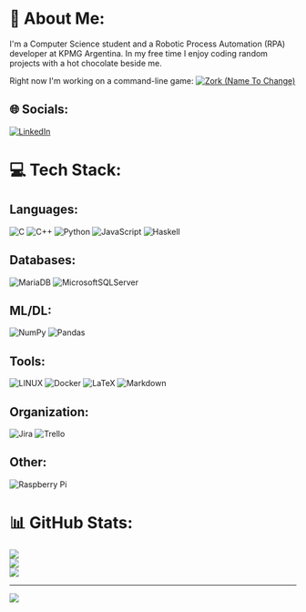 # 💫 About Me:
I'm a Computer Science student and a Robotic Process Automation (RPA) developer at KPMG Argentina.
In my free time I enjoy coding random projects with a hot chocolate beside me.

Right now I'm working on a command-line game: [![Zork (Name To Change)]()](https://github.com/sebascantini/Zork) 


## 🌐 Socials:
[![LinkedIn](https://img.shields.io/badge/LinkedIn-%230077B5.svg?logo=linkedin&logoColor=white)](https://linkedin.com/in/sebascantini) 

# 💻 Tech Stack:

## Languages:
![C](https://img.shields.io/badge/c-%2300599C.svg?style=for-the-badge&logo=c&logoColor=white) ![C++](https://img.shields.io/badge/c++-%2300599C.svg?style=for-the-badge&logo=c%2B%2B&logoColor=white) ![Python](https://img.shields.io/badge/python-3670A0?style=for-the-badge&logo=python&logoColor=ffdd54) ![JavaScript](https://img.shields.io/badge/javascript-%23323330.svg?style=for-the-badge&logo=javascript&logoColor=%23F7DF1E) ![Haskell](https://img.shields.io/badge/Haskell-5e5086?style=for-the-badge&logo=haskell&logoColor=white)

## Databases:
![MariaDB](https://img.shields.io/badge/MariaDB-003545?style=for-the-badge&logo=mariadb&logoColor=white) ![MicrosoftSQLServer](https://img.shields.io/badge/Microsoft%20SQL%20Sever-CC2927?style=for-the-badge&logo=microsoft%20sql%20server&logoColor=white)

## ML/DL:
![NumPy](https://img.shields.io/badge/numpy-%23013243.svg?style=for-the-badge&logo=numpy&logoColor=white) ![Pandas](https://img.shields.io/badge/pandas-%23150458.svg?style=for-the-badge&logo=pandas&logoColor=white)

## Tools:
![LINUX](https://img.shields.io/badge/Linux-FCC624?style=for-the-badge&logo=linux&logoColor=black) ![Docker](https://img.shields.io/badge/docker-%230db7ed.svg?style=for-the-badge&logo=docker&logoColor=white) ![LaTeX](https://img.shields.io/badge/latex-%23008080.svg?style=for-the-badge&logo=latex&logoColor=white) ![Markdown](https://img.shields.io/badge/markdown-%23000000.svg?style=for-the-badge&logo=markdown&logoColor=white)

## Organization:
![Jira](https://img.shields.io/badge/jira-%230A0FFF.svg?style=for-the-badge&logo=jira&logoColor=white) ![Trello](https://img.shields.io/badge/Trello-%23026AA7.svg?style=for-the-badge&logo=Trello&logoColor=white)

## Other:
![Raspberry Pi](https://img.shields.io/badge/-RaspberryPi-C51A4A?style=for-the-badge&logo=Raspberry-Pi)


# 📊 GitHub Stats:
![](https://github-readme-stats.vercel.app/api?username=sebascantini&theme=dark&hide_border=false&include_all_commits=true&count_private=false)<br/>
![](https://github-readme-streak-stats.herokuapp.com/?user=sebascantini&theme=dark&hide_border=false)<br/>
![](https://github-readme-stats.vercel.app/api/top-langs/?username=sebascantini&theme=dark&hide_border=false&include_all_commits=true&count_private=false&layout=compact)

---
[![](https://visitcount.itsvg.in/api?id=sebascantini&icon=0&color=0)](https://visitcount.itsvg.in)

<!-- Proudly created with GPRM ( https://gprm.itsvg.in ) -->
